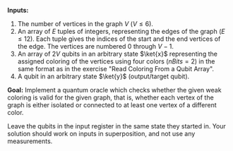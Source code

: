 **Inputs:**

1. The number of vertices in the graph $V$ ($V \leq 6$).
2. An array of $E$ tuples of integers, representing the edges of the graph ($E \leq 12$).
Each tuple gives the indices of the start and the end vertices of the edge.
The vertices are numbered $0$ through $V - 1$.
3. An array of $2V$ qubits in an arbitrary state $\ket{x}$ representing the assigned coloring of the vertices using four colors ($nBits = 2$) in the same format as in the exercise "Read Coloring From a Qubit Array".
4. A qubit in an arbitrary state $\ket{y}$ (output/target qubit).

**Goal:**
Implement a quantum oracle which checks whether the given weak coloring is valid for the given graph,
that is, whether each vertex of the graph is either isolated or connected to at least one vertex of a different color.
    
Leave the qubits in the input register in the same state they started in.
Your solution should work on inputs in superposition, and not use any measurements.